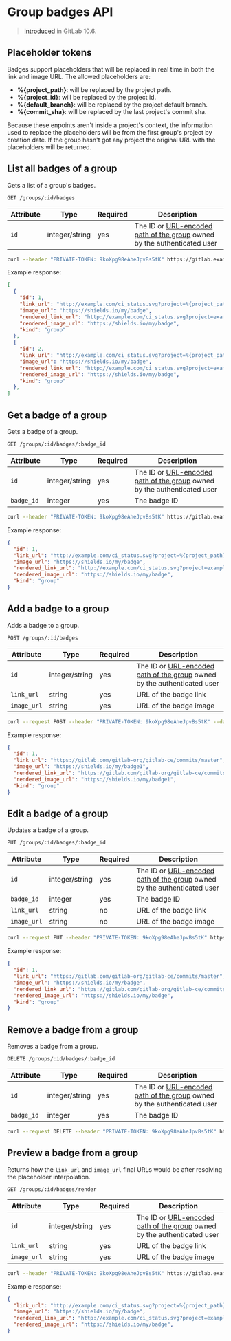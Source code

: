 # Group badges API

> [Introduced](https://gitlab.com/gitlab-org/gitlab-ce/merge_requests/17082)
in GitLab 10.6.

## Placeholder tokens

Badges support placeholders that will be replaced in real time in both the link and image URL. The allowed placeholders are:

- **%{project_path}**: will be replaced by the project path.
- **%{project_id}**: will be replaced by the project id.
- **%{default_branch}**: will be replaced by the project default branch.
- **%{commit_sha}**: will be replaced by the last project's commit sha.

Because these enpoints aren't inside a project's context, the information used to replace the placeholders will be
from the first group's project by creation date. If the group hasn't got any project the original URL with the placeholders will be returned.

## List all badges of a group

Gets a list of a group's badges.

```
GET /groups/:id/badges
```

| Attribute | Type | Required | Description |
| --------- | ---- | -------- | ----------- |
| `id`      | integer/string | yes | The ID or [URL-encoded path of the group](README.md#namespaced-path-encoding) owned by the authenticated user |

```bash
curl --header "PRIVATE-TOKEN: 9koXpg98eAheJpvBs5tK" https://gitlab.example.com/api/v4/groups/:id/badges
```

Example response:

```json
[
  {
    "id": 1,
    "link_url": "http://example.com/ci_status.svg?project=%{project_path}&ref=%{default_branch}",
    "image_url": "https://shields.io/my/badge",
    "rendered_link_url": "http://example.com/ci_status.svg?project=example-org/example-project&ref=master",
    "rendered_image_url": "https://shields.io/my/badge",
    "kind": "group"
  },
  {
    "id": 2,
    "link_url": "http://example.com/ci_status.svg?project=%{project_path}&ref=%{default_branch}",
    "image_url": "https://shields.io/my/badge",
    "rendered_link_url": "http://example.com/ci_status.svg?project=example-org/example-project&ref=master",
    "rendered_image_url": "https://shields.io/my/badge",
    "kind": "group"
  },
]
```

## Get a badge of a group

Gets a badge of a group.

```
GET /groups/:id/badges/:badge_id
```

| Attribute | Type | Required | Description |
| --------- | ---- | -------- | ----------- |
| `id`      | integer/string | yes | The ID or [URL-encoded path of the group](README.md#namespaced-path-encoding) owned by the authenticated user |
| `badge_id` | integer | yes   | The badge ID |

```bash
curl --header "PRIVATE-TOKEN: 9koXpg98eAheJpvBs5tK" https://gitlab.example.com/api/v4/groups/:id/badges/:badge_id
```

Example response:

```json
{
  "id": 1,
  "link_url": "http://example.com/ci_status.svg?project=%{project_path}&ref=%{default_branch}",
  "image_url": "https://shields.io/my/badge",
  "rendered_link_url": "http://example.com/ci_status.svg?project=example-org/example-project&ref=master",
  "rendered_image_url": "https://shields.io/my/badge",
  "kind": "group"
}
```

## Add a badge to a group

Adds a badge to a group.

```
POST /groups/:id/badges
```

| Attribute | Type | Required | Description |
| --------- | ---- | -------- | ----------- |
| `id`      | integer/string | yes | The ID or [URL-encoded path of the group](README.md#namespaced-path-encoding) owned by the authenticated user |
| `link_url` | string         | yes | URL of the badge link |
| `image_url` | string | yes | URL of the badge image |

```bash
curl --request POST --header "PRIVATE-TOKEN: 9koXpg98eAheJpvBs5tK" --data "link_url=https://gitlab.com/gitlab-org/gitlab-ce/commits/master&image_url=https://shields.io/my/badge1&position=0" https://gitlab.example.com/api/v4/groups/:id/badges
```

Example response:

```json
{
  "id": 1,
  "link_url": "https://gitlab.com/gitlab-org/gitlab-ce/commits/master",
  "image_url": "https://shields.io/my/badge1",
  "rendered_link_url": "https://gitlab.com/gitlab-org/gitlab-ce/commits/master",
  "rendered_image_url": "https://shields.io/my/badge1",
  "kind": "group"
}
```

## Edit a badge of a group

Updates a badge of a group.

```
PUT /groups/:id/badges/:badge_id
```

| Attribute | Type | Required | Description |
| --------- | ---- | -------- | ----------- |
| `id`      | integer/string | yes | The ID or [URL-encoded path of the group](README.md#namespaced-path-encoding) owned by the authenticated user |
| `badge_id` | integer | yes   | The badge ID |
| `link_url` | string         | no | URL of the badge link |
| `image_url` | string | no | URL of the badge image |

```bash
curl --request PUT --header "PRIVATE-TOKEN: 9koXpg98eAheJpvBs5tK" https://gitlab.example.com/api/v4/groups/:id/badges/:badge_id
```

Example response:

```json
{
  "id": 1,
  "link_url": "https://gitlab.com/gitlab-org/gitlab-ce/commits/master",
  "image_url": "https://shields.io/my/badge",
  "rendered_link_url": "https://gitlab.com/gitlab-org/gitlab-ce/commits/master",
  "rendered_image_url": "https://shields.io/my/badge",
  "kind": "group"
}
```

## Remove a badge from a group

Removes a badge from a group.

```
DELETE /groups/:id/badges/:badge_id
```

| Attribute | Type | Required | Description |
| --------- | ---- | -------- | ----------- |
| `id`      | integer/string | yes | The ID or [URL-encoded path of the group](README.md#namespaced-path-encoding) owned by the authenticated user |
| `badge_id` | integer | yes   | The badge ID |

```bash
curl --request DELETE --header "PRIVATE-TOKEN: 9koXpg98eAheJpvBs5tK" https://gitlab.example.com/api/v4/groups/:id/badges/:badge_id
```

## Preview a badge from a group

Returns how the `link_url` and `image_url` final URLs would be after resolving the placeholder interpolation.

```
GET /groups/:id/badges/render
```

| Attribute | Type | Required | Description |
| --------- | ---- | -------- | ----------- |
| `id`      | integer/string | yes | The ID or [URL-encoded path of the group](README.md#namespaced-path-encoding) owned by the authenticated user |
| `link_url` | string         | yes | URL of the badge link|
| `image_url` | string | yes | URL of the badge image |

```bash
curl --header "PRIVATE-TOKEN: 9koXpg98eAheJpvBs5tK" https://gitlab.example.com/api/v4/groups/:id/badges/render?link_url=http%3A%2F%2Fexample.com%2Fci_status.svg%3Fproject%3D%25%7Bproject_path%7D%26ref%3D%25%7Bdefault_branch%7D&image_url=https%3A%2F%2Fshields.io%2Fmy%2Fbadge
```

Example response:

```json
{
  "link_url": "http://example.com/ci_status.svg?project=%{project_path}&ref=%{default_branch}",
  "image_url": "https://shields.io/my/badge",
  "rendered_link_url": "http://example.com/ci_status.svg?project=example-org/example-project&ref=master",
  "rendered_image_url": "https://shields.io/my/badge",
}
```
